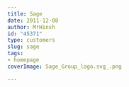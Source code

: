 ```yaml
---
title: Sage
date: 2011-12-08
author: MrHinsh
id: "45371"
type: customers
slug: sage
tags:
- homepage
coverImage: Sage_Group_logo.svg_.png

---
```







